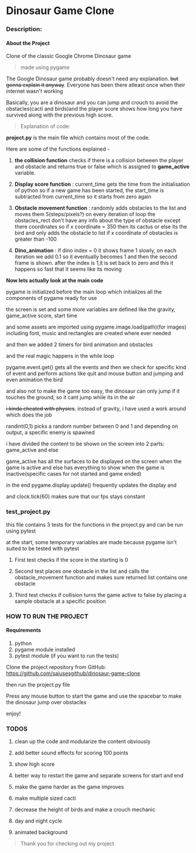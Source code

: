 # Dinosaur Game Clone

### Description:

#### About the Project

Clone of the classic Google Chrome Dinosaur game 

> made using pygame

The Google Dinosaur game probably doesn't need any explanation.
~~but gonna explain it anyway~~.
 Everyone has been there atleast once when their internet wasn't working

Basically, you are a dinosaur and you can jump and crouch to avoid the obstacles(cacti and birds)and the player score shows how long you have survived along with the previous high score.


> Explanation of code:

**project.py** is the main file which contains most of the code.

Here are some of the functions explained - 

1) **the collision function** checks if there is a collision between the player and obstacle and returns true or false which is assigned to **game_active** variable.

2) **Display score function** : 
current_time gets the time from the initialisation of python
so if a new game has been started, the start_time is subtracted from current_time so it starts from zero again

3) **Obstacle movement function** :
randomly adds obstacles to the list and moves them 5(steps/pixels?) on every iteration of loop
the obstacles_rect don't have any info about the type of obstacle except there coordinates so if x coordinate = 350 then its cactus or else its the bird and only adds the obstacle to list if x coordinate of obstacles is greater than -100


4) **Dino_animation** :
if dino index = 0 it shows frame 1
slowly, on each iteration we add 0.1 so it eventually becomes 1 and then the second frame is shown.
after the index is 1,it is set back to zero
and this it happens so fast that it seems like its moving


**Now lets actually look at the main code**



pygame is initialized before the main loop which initializes all the components of pygame ready for use

the screen is set and some more variables are defined like the gravity, game_active score, start time
  
and some assets are imported using pygame.image.load(path)(for images) including font, music and rectangles are created where ever needed

and then we added 2 timers for bird animation and obstacles

and the real magic happens in the while loop

pygame.event.get() gets all the events
and then we check for specific kind of event and perform actions like quit and mouse button and jumping and even animation the bird 


and also not to make the game too easy, the dinosaur can only jump if it touches the ground, so it cant jump while its in the air



~~i kinda cheated with physics~~.
instead of gravity, i have used a work around which does the job 
       
            
randint(0,1) picks a random number between 0 and 1 and depending on output, a specific enemy is spawned


i have divided the content to be shown on the screen into 2 parts:
game_active and else


game_active has all the surfaces to be displayed on the screen when the game is active
and else has everything to show when the game is inactive(specific cases for not started and game ended)

in the end pygame.display.update() frequently updates the display and

and clock.tick(60) makes sure that our fps stays constant





### test_project.py

this file contains 3 tests for the functions in the project.py and can be run using pytest

at the start, some temporary variables are made because pygame isn't suited to be tested with pytest

1. First test checks if the score in the starting is 0

2. Second test places one obstacle in the list and calls the obstacle_movement function and makes sure returned list contains one obstacle

3. Third test checks if collision turns the game active to false by placing a sample obstacle at a specific position



### HOW TO RUN THE PROJECT


#### Requirements

1) python
2) pygame module installed
3) pytest module (if you want to run the tests)


Clone the project repository from GitHub:
https://github.com/saiusesgithub/dinosaur-game-clone

then run the project.py file

Press any mouse button to start the game and use the spacebar to make the dinosaur jump over obstacles

enjoy!



### TODOS
1. clean up the code and modularize the content obviously

2. add better sound effects for scoring 100 points

3. show high score

4. better way to restart the game and separate screens for start and end

5. make the game harder as the game improves

6. make multiple sized cacti

7. decrease the height of birds and make a crouch mechanic

8. day and night cycle

9. animated background




> Thank you for checking out my project
